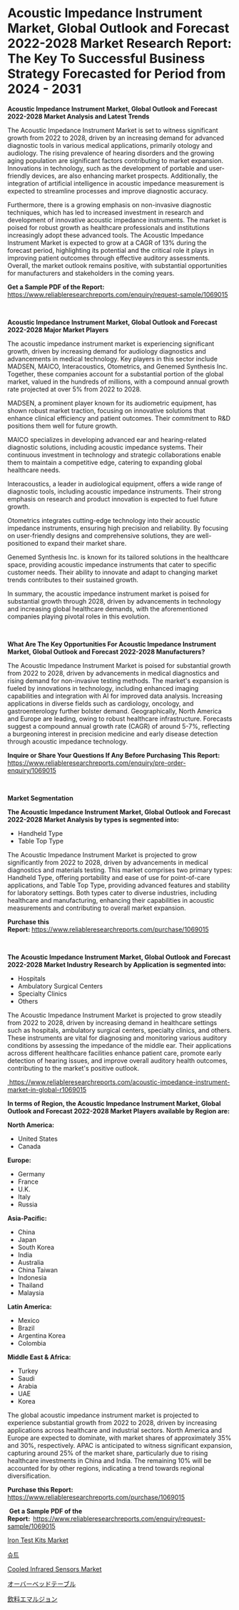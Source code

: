 <p><h1>Acoustic Impedance Instrument Market, Global Outlook and Forecast 2022-2028 Market Research Report: The Key To Successful Business Strategy Forecasted for Period from 2024 - 2031</h1></p><p><strong>Acoustic Impedance Instrument Market, Global Outlook and Forecast 2022-2028 Market Analysis and Latest Trends</strong></p>
<p><p>The Acoustic Impedance Instrument Market is set to witness significant growth from 2022 to 2028, driven by an increasing demand for advanced diagnostic tools in various medical applications, primarily otology and audiology. The rising prevalence of hearing disorders and the growing aging population are significant factors contributing to market expansion. Innovations in technology, such as the development of portable and user-friendly devices, are also enhancing market prospects. Additionally, the integration of artificial intelligence in acoustic impedance measurement is expected to streamline processes and improve diagnostic accuracy.</p><p>Furthermore, there is a growing emphasis on non-invasive diagnostic techniques, which has led to increased investment in research and development of innovative acoustic impedance instruments. The market is poised for robust growth as healthcare professionals and institutions increasingly adopt these advanced tools. The Acoustic Impedance Instrument Market is expected to grow at a CAGR of 13% during the forecast period, highlighting its potential and the critical role it plays in improving patient outcomes through effective auditory assessments. Overall, the market outlook remains positive, with substantial opportunities for manufacturers and stakeholders in the coming years.</p></p>
<p><strong>Get a Sample PDF of the Report:&nbsp;</strong> <a href="https://www.reliableresearchreports.com/enquiry/request-sample/1069015">https://www.reliableresearchreports.com/enquiry/request-sample/1069015</a></p>
<p>&nbsp;</p>
<p><strong>Acoustic Impedance Instrument Market, Global Outlook and Forecast 2022-2028 Major Market Players</strong></p>
<p><p>The acoustic impedance instrument market is experiencing significant growth, driven by increasing demand for audiology diagnostics and advancements in medical technology. Key players in this sector include MADSEN, MAICO, Interacoustics, Otometrics, and Genemed Synthesis Inc. Together, these companies account for a substantial portion of the global market, valued in the hundreds of millions, with a compound annual growth rate projected at over 5% from 2022 to 2028.</p><p>MADSEN, a prominent player known for its audiometric equipment, has shown robust market traction, focusing on innovative solutions that enhance clinical efficiency and patient outcomes. Their commitment to R&D positions them well for future growth.</p><p>MAICO specializes in developing advanced ear and hearing-related diagnostic solutions, including acoustic impedance systems. Their continuous investment in technology and strategic collaborations enable them to maintain a competitive edge, catering to expanding global healthcare needs.</p><p>Interacoustics, a leader in audiological equipment, offers a wide range of diagnostic tools, including acoustic impedance instruments. Their strong emphasis on research and product innovation is expected to fuel future growth.</p><p>Otometrics integrates cutting-edge technology into their acoustic impedance instruments, ensuring high precision and reliability. By focusing on user-friendly designs and comprehensive solutions, they are well-positioned to expand their market share.</p><p>Genemed Synthesis Inc. is known for its tailored solutions in the healthcare space, providing acoustic impedance instruments that cater to specific customer needs. Their ability to innovate and adapt to changing market trends contributes to their sustained growth.</p><p>In summary, the acoustic impedance instrument market is poised for substantial growth through 2028, driven by advancements in technology and increasing global healthcare demands, with the aforementioned companies playing pivotal roles in this evolution.</p></p>
<p>&nbsp;</p>
<p><strong>What Are The Key Opportunities For Acoustic Impedance Instrument Market, Global Outlook and Forecast 2022-2028 Manufacturers?</strong></p>
<p><p>The Acoustic Impedance Instrument Market is poised for substantial growth from 2022 to 2028, driven by advancements in medical diagnostics and rising demand for non-invasive testing methods. The market's expansion is fueled by innovations in technology, including enhanced imaging capabilities and integration with AI for improved data analysis. Increasing applications in diverse fields such as cardiology, oncology, and gastroenterology further bolster demand. Geographically, North America and Europe are leading, owing to robust healthcare infrastructure. Forecasts suggest a compound annual growth rate (CAGR) of around 5-7%, reflecting a burgeoning interest in precision medicine and early disease detection through acoustic impedance technology.</p></p>
<p><strong>Inquire or Share Your Questions If Any Before Purchasing This Report:</strong> <a href="https://www.reliableresearchreports.com/enquiry/pre-order-enquiry/1069015">https://www.reliableresearchreports.com/enquiry/pre-order-enquiry/1069015</a></p>
<p>&nbsp;</p>
<p><strong>Market Segmentation</strong></p>
<p><strong>The Acoustic Impedance Instrument Market, Global Outlook and Forecast 2022-2028 Market Analysis by types is segmented into:</strong></p>
<p><ul><li>Handheld Type</li><li>Table Top Type</li></ul></p>
<p><p>The Acoustic Impedance Instrument Market is projected to grow significantly from 2022 to 2028, driven by advancements in medical diagnostics and materials testing. This market comprises two primary types: Handheld Type, offering portability and ease of use for point-of-care applications, and Table Top Type, providing advanced features and stability for laboratory settings. Both types cater to diverse industries, including healthcare and manufacturing, enhancing their capabilities in acoustic measurements and contributing to overall market expansion.</p></p>
<p><strong>Purchase this Report:&nbsp;</strong><a href="https://www.reliableresearchreports.com/purchase/1069015">https://www.reliableresearchreports.com/purchase/1069015</a></p>
<p>&nbsp;</p>
<p><strong>The Acoustic Impedance Instrument Market, Global Outlook and Forecast 2022-2028 Market Industry Research by Application is segmented into:</strong></p>
<p><ul><li>Hospitals</li><li>Ambulatory Surgical Centers</li><li>Specialty Clinics</li><li>Others</li></ul></p>
<p><p>The Acoustic Impedance Instrument Market is projected to grow steadily from 2022 to 2028, driven by increasing demand in healthcare settings such as hospitals, ambulatory surgical centers, specialty clinics, and others. These instruments are vital for diagnosing and monitoring various auditory conditions by assessing the impedance of the middle ear. Their applications across different healthcare facilities enhance patient care, promote early detection of hearing issues, and improve overall auditory health outcomes, contributing to the market's positive outlook.</p></p>
<p><a href="https://www.reliableresearchreports.com/acoustic-impedance-instrument-market-in-global-r1069015">&nbsp;https://www.reliableresearchreports.com/acoustic-impedance-instrument-market-in-global-r1069015</a></p>
<p><strong>In terms of Region, the Acoustic Impedance Instrument Market, Global Outlook and Forecast 2022-2028 Market Players available by Region are:</strong></p>
<p>
    <p> <strong> North America: </strong>
        <ul>
            <li>United States</li>
            <li>Canada</li>
        </ul>
        </p> 
    <p> <strong> Europe: </strong>
        <ul>
            <li>Germany</li>
            <li>France</li>
            <li>U.K.</li>
            <li>Italy</li>
            <li>Russia</li>
        </ul>
        </p> 
    <p> <strong> Asia-Pacific: </strong>
        <ul>
            <li>China</li>
            <li>Japan</li>
            <li>South Korea</li>
            <li>India</li>
            <li>Australia</li>
            <li>China Taiwan</li>
            <li>Indonesia</li>
            <li>Thailand</li>
            <li>Malaysia</li>
        </ul>
        </p> 
    <p> <strong> Latin America: </strong>
        <ul>
            <li>Mexico</li>
            <li>Brazil</li>
            <li>Argentina Korea</li>
            <li>Colombia</li>
        </ul>
        </p> 
    <p> <strong> Middle East & Africa: </strong>
        <ul>
            <li>Turkey</li>
            <li>Saudi</li>
            <li>Arabia</li>
            <li>UAE</li>
            <li>Korea</li>
        </ul>
    </p>
    </p>
<p><p>The global acoustic impedance instrument market is projected to experience substantial growth from 2022 to 2028, driven by increasing applications across healthcare and industrial sectors. North America and Europe are expected to dominate, with market shares of approximately 35% and 30%, respectively. APAC is anticipated to witness significant expansion, capturing around 25% of the market share, particularly due to rising healthcare investments in China and India. The remaining 10% will be accounted for by other regions, indicating a trend towards regional diversification.</p></p>
<p><strong>Purchase this Report: </strong><a href="https://www.reliableresearchreports.com/purchase/1069015">https://www.reliableresearchreports.com/purchase/1069015</a></p>
<p>&nbsp;<strong>Get a Sample PDF of the Report:&nbsp;&nbsp;</strong><a href="https://www.reliableresearchreports.com/enquiry/request-sample/1069015">https://www.reliableresearchreports.com/enquiry/request-sample/1069015</a></p>
<p><strong></strong></p>
<p><p><a href="https://medium.com/@bryaneal908/global-iron-test-kits-industry-types-applications-market-players-regional-growth-analysis-and-4b6de69532cc">Iron Test Kits Market</a></p><p><a href="https://medium.com/@brendanmata77/%EC%84%B8%EA%B3%84-%EC%8A%88%ED%8A%B8-%EC%82%B0%EC%97%85-%EB%B6%84%EC%84%9D-%EB%B3%B4%EA%B3%A0%EC%84%9C-%EC%8A%88%ED%8A%B8-%EC%8B%9C%EC%9E%A5-%EA%B7%9C%EB%AA%A8-%EC%A0%90%EC%9C%A0%EC%9C%A8-%EB%B0%8F-%EC%9C%A0%ED%98%95-%EA%B0%95%EC%B2%A0-%EC%8A%A4%ED%85%8C%EC%9D%B8%EB%A6%AC%EC%8A%A4%EA%B0%95-%EC%95%8C%EB%A3%A8%EB%AF%B8%EB%8A%84-%EA%B8%B0%ED%83%80-%EC%9D%91%EC%9A%A9-%EB%B6%84%EC%95%BC-%EC%8B%9D%ED%92%88-%EA%B0%80%EA%B3%B5-%EC%8B%A4%ED%97%98%EC%8B%A4-%EC%9D%98%EC%95%BD%ED%92%88-%EC%82%B0%EC%97%85-%EB%8F%84%EB%A1%9C-%EC%9E%91%EC%97%85-%EA%B1%B4%EC%B6%95-dff2fac2cc24">슈트</a></p><p><a href="https://issuu.com/reportprime-2/docs/cooled-infrared-sensors-market-size_81c55bf6f962af">Cooled Infrared Sensors Market</a></p><p><a href="https://medium.com/@atdlohman/%E6%9C%AA%E6%9D%A5%E3%81%AE%E3%82%B0%E3%83%AD%E3%83%BC%E3%83%90%E3%83%BC%E3%82%AA%E3%83%BC%E3%83%90%E3%83%BC%E3%83%99%E3%83%83%E3%83%89%E3%83%86%E3%83%BC%E3%83%96%E3%83%AB%E5%B8%82%E5%A0%B4%E3%81%AE%E3%83%88%E3%83%AC%E3%83%B3%E3%83%89-2024%E5%B9%B4%E3%81%8B%E3%82%892031%E5%B9%B4%E3%81%BE%E3%81%A7%E3%81%AE%E5%B8%82%E5%A0%B4%E3%82%A4%E3%83%B3%E3%82%B5%E3%82%A4%E3%83%88%E3%81%A8%E5%88%86%E6%9E%90-181%E3%83%9A%E3%83%BC%E3%82%B8-f882b0bad807">オーバーベッドテーブル</a></p><p><a href="https://medium.com/@felicidadbucar3s/%E9%A3%B2%E6%96%99%E3%82%A8%E3%83%9E%E3%83%AB%E3%82%B8%E3%83%A7%E3%83%B3%E5%B8%82%E5%A0%B4%E3%81%AE%E6%88%90%E9%95%B7-%E5%B8%82%E5%A0%B4%E3%82%BB%E3%82%B0%E3%83%A1%E3%83%B3%E3%83%86%E3%83%BC%E3%82%B7%E3%83%A7%E3%83%B3%E3%81%8A%E3%82%88%E3%81%B3%E5%9C%B0%E5%9F%9F%E5%88%86%E6%9E%90-2031%E5%B9%B4%E3%81%AE%E4%B8%96%E7%95%8C%E4%BA%88%E6%B8%AC-4b7fb409196d">飲料エマルジョン</a></p></p>